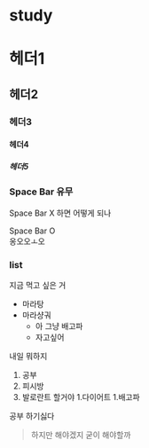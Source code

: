 # study
# 헤더1
## 헤더2
### 헤더3
#### 헤더4
##### 헤더5

### Space Bar 유무
Space Bar X
하면 어떻게 되나

Space Bar O  
옹오오ㅗ오


### list

지금 먹고 싶은 거

* 마라탕
* 마라샹궈
  * 아 그냥 배고파
  * 자고싶어


내일 뭐하지

1. 공부
2. 피시방
3. 발로란트 할거야
  1.다이어트
  1.배고파
  
  
  
  공부 하기싫다
  >하지만 해야겠지
  >굳이 해야할까
  




